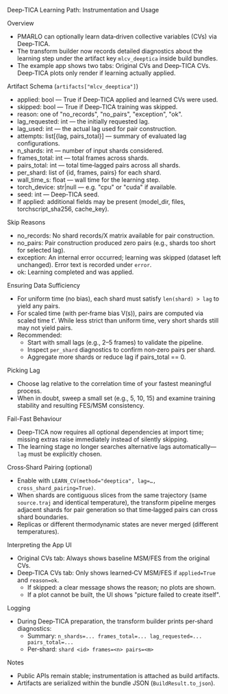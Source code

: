 Deep‑TICA Learning Path: Instrumentation and Usage

Overview
- PMARLO can optionally learn data‑driven collective variables (CVs) via Deep‑TICA.
- The transform builder now records detailed diagnostics about the learning step under the artifact key `mlcv_deeptica` inside build bundles.
- The example app shows two tabs: Original CVs and Deep‑TICA CVs. Deep‑TICA plots only render if learning actually applied.

Artifact Schema (`artifacts["mlcv_deeptica"]`)
- applied: bool — True if Deep‑TICA applied and learned CVs were used.
- skipped: bool — True if Deep‑TICA training was skipped.
- reason: one of "no_records", "no_pairs", "exception", "ok".
- lag_requested: int — the initially requested lag.
- lag_used: int — the actual lag used for pair construction.
- attempts: list[{lag, pairs_total}] — summary of evaluated lag configurations.
- n_shards: int — number of input shards considered.
- frames_total: int — total frames across shards.
- pairs_total: int — total time‑lagged pairs across all shards.
- per_shard: list of {id, frames, pairs} for each shard.
- wall_time_s: float — wall time for the learning step.
- torch_device: str|null — e.g. "cpu" or "cuda" if available.
- seed: int — Deep‑TICA seed.
- If applied: additional fields may be present (model_dir, files, torchscript_sha256, cache_key).

Skip Reasons
- no_records: No shard records/X matrix available for pair construction.
- no_pairs: Pair construction produced zero pairs (e.g., shards too short for selected lag).
- exception: An internal error occurred; learning was skipped (dataset left unchanged). Error text is recorded under `error`.
- ok: Learning completed and was applied.

Ensuring Data Sufficiency
- For uniform time (no bias), each shard must satisfy `len(shard) > lag` to yield any pairs.
- For scaled time (with per‑frame bias V(s)), pairs are computed via scaled time t′. While less strict than uniform time, very short shards still may not yield pairs.
- Recommended:
  - Start with small lags (e.g., 2–5 frames) to validate the pipeline.
  - Inspect `per_shard` diagnostics to confirm non‑zero pairs per shard.
  - Aggregate more shards or reduce lag if pairs_total == 0.

Picking Lag
- Choose lag relative to the correlation time of your fastest meaningful process.
- When in doubt, sweep a small set (e.g., 5, 10, 15) and examine training stability and resulting FES/MSM consistency.

Fail-Fast Behaviour
- Deep-TICA now requires all optional dependencies at import time; missing extras raise immediately instead of silently skipping.
- The learning stage no longer searches alternative lags automatically—`lag` must be explicitly chosen.

Cross‑Shard Pairing (optional)
- Enable with `LEARN_CV(method="deeptica", lag=…, cross_shard_pairing=True)`.
- When shards are contiguous slices from the same trajectory (same `source.traj` and identical temperature), the transform pipeline merges adjacent shards for pair generation so that time‑lagged pairs can cross shard boundaries.
- Replicas or different thermodynamic states are never merged (different temperatures).

Interpreting the App UI
- Original CVs tab: Always shows baseline MSM/FES from the original CVs.
- Deep‑TICA CVs tab: Only shows learned‑CV MSM/FES if `applied=True` and `reason=ok`.
  - If skipped: a clear message shows the reason; no plots are shown.
  - If a plot cannot be built, the UI shows "picture failed to create itself".

Logging
- During Deep‑TICA preparation, the transform builder prints per‑shard diagnostics:
  - Summary: `n_shards=... frames_total=... lag_requested=... pairs_total=...`
  - Per‑shard: `shard <id> frames=<n> pairs=<m>`

Notes
- Public APIs remain stable; instrumentation is attached as build artifacts.
- Artifacts are serialized within the bundle JSON (`BuildResult.to_json`).
